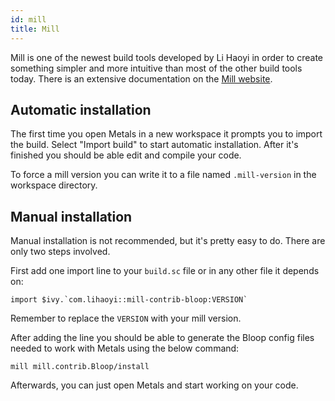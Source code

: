 ```yaml
---
id: mill
title: Mill
---
```


Mill is one of the newest build tools developed by Li Haoyi in order to create
something simpler and more intuitive than most of the other build tools today.
There is an extensive documentation on the
[Mill website](http://www.lihaoyi.com/mill/).

## Automatic installation

The first time you open Metals in a new workspace it prompts you to import the
build. Select "Import build" to start automatic installation. After it's
finished you should be able edit and compile your code.

To force a mill version you can write it to a file named `.mill-version`
in the workspace directory.

## Manual installation

Manual installation is not recommended, but it's pretty easy to do. There are
only two steps involved.

First add one import line to your `build.sc` file or in any other file it
depends on:

`` import $ivy.`com.lihaoyi::mill-contrib-bloop:VERSION` ``

Remember to replace the `VERSION` with your mill version.

After adding the line you should be able to generate the Bloop config files needed
to work with Metals using the below command:

`mill mill.contrib.Bloop/install`

Afterwards, you can just open Metals and start working on your code.
